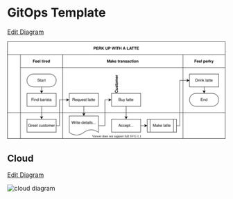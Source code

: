 # GitOps Template

[Edit Diagram](https://app.diagrams.net/#Hdkopec%2Fgitops-template%2Fmain%2Fgitops-workflow.drawio)

![workflow diagram](gitops-workflow.drawio.svg)

## Cloud

[Edit Diagram](https://app.diagrams.net/#Hdkopec%2Fgitops-template%2Fmain%2Fcloud.drawio)

![cloud diagram](cloud.drawio.svg)
